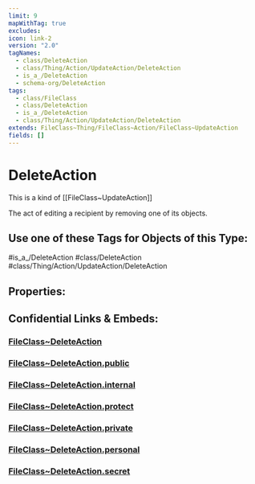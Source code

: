 ```yaml
---
limit: 9
mapWithTag: true
excludes: 
icon: link-2
version: "2.0"
tagNames:
  - class/DeleteAction
  - class/Thing/Action/UpdateAction/DeleteAction
  - is_a_/DeleteAction
  - schema-org/DeleteAction
tags:
  - class/FileClass
  - class/DeleteAction
  - is_a_/DeleteAction
  - class/Thing/Action/UpdateAction/DeleteAction
extends: FileClass~Thing/FileClass~Action/FileClass~UpdateAction
fields: []
---
```


# DeleteAction
This is a kind of [[FileClass~UpdateAction]]

The act of editing a recipient by removing one of its objects.


## Use one of these Tags for Objects of this Type:

#is_a_/DeleteAction
#class/DeleteAction
#class/Thing/Action/UpdateAction/DeleteAction

## Properties:


## Confidential Links & Embeds: 

### [FileClass~DeleteAction](/_Standards/fileClass/FileClass~Thing/FileClass~Action/FileClass~UpdateAction/FileClass~DeleteAction.md) 

### [FileClass~DeleteAction.public](/_public/fileClass/FileClass~Thing/FileClass~Action/FileClass~UpdateAction/FileClass~DeleteAction.public.md) 

### [FileClass~DeleteAction.internal](/_internal/fileClass/FileClass~Thing/FileClass~Action/FileClass~UpdateAction/FileClass~DeleteAction.internal.md) 

### [FileClass~DeleteAction.protect](/_protect/fileClass/FileClass~Thing/FileClass~Action/FileClass~UpdateAction/FileClass~DeleteAction.protect.md) 

### [FileClass~DeleteAction.private](/_private/fileClass/FileClass~Thing/FileClass~Action/FileClass~UpdateAction/FileClass~DeleteAction.private.md) 

### [FileClass~DeleteAction.personal](/_personal/fileClass/FileClass~Thing/FileClass~Action/FileClass~UpdateAction/FileClass~DeleteAction.personal.md) 

### [FileClass~DeleteAction.secret](/_secret/fileClass/FileClass~Thing/FileClass~Action/FileClass~UpdateAction/FileClass~DeleteAction.secret.md)

